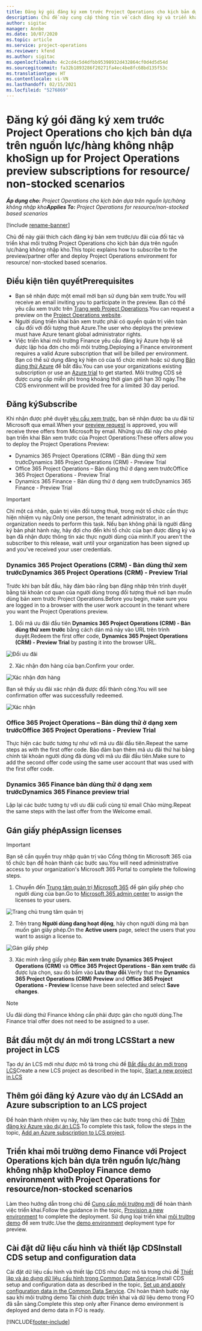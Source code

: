 ```yaml
---
title: Đăng ký gói đăng ký xem trước Project Operations cho kịch bản dựa trên nguồn lực/hàng không nhập kho
description: Chủ đề này cung cấp thông tin về cách đăng ký và triển khai Project Operations cho kịch bản dựa trên nguồn lực/hàng không nhập kho.
author: sigitac
manager: Annbe
ms.date: 10/07/2020
ms.topic: article
ms.service: project-operations
ms.reviewer: kfend
ms.author: sigitac
ms.openlocfilehash: 4c2cd4c5d4dfbb95398932d432864cf0d4d5d54d
ms.sourcegitcommit: fa32b1893286f20271fa4ec4be8fc68bd135f53c
ms.translationtype: HT
ms.contentlocale: vi-VN
ms.lasthandoff: 02/15/2021
ms.locfileid: "5276869"
---
```

# <a name="sign-up-for-project-operations-preview-subscriptions-for-resource-non-stocked-scenarios"></a><span data-ttu-id="6273a-103">Đăng ký gói đăng ký xem trước Project Operations cho kịch bản dựa trên nguồn lực/hàng không nhập kho</span><span class="sxs-lookup"><span data-stu-id="6273a-103">Sign up for Project Operations preview subscriptions for resource/ non-stocked scenarios</span></span>

<span data-ttu-id="6273a-104">_**Áp dụng cho:** Project Operations cho kịch bản dựa trên nguồn lực/hàng không nhập kho_</span><span class="sxs-lookup"><span data-stu-id="6273a-104">_**Applies To:** Project Operations for resource/non-stocked based scenarios_</span></span>

[!include [rename-banner](~/includes/cc-data-platform-banner.md)]

<span data-ttu-id="6273a-105">Chủ đề này giải thích cách đăng ký bản xem trước/ưu đãi của đối tác và triển khai môi trường Project Operations cho kịch bản dựa trên nguồn lực/hàng không nhập kho.</span><span class="sxs-lookup"><span data-stu-id="6273a-105">This topic explains how to subscribe to the preview/partner offer and deploy Project Operations environment for resource/ non-stocked based scenarios.</span></span>

## <a name="prerequisites"></a><span data-ttu-id="6273a-106">Điều kiện tiên quyết</span><span class="sxs-lookup"><span data-stu-id="6273a-106">Prerequisites</span></span>

- <span data-ttu-id="6273a-107">Bạn sẽ nhận được một email mời bạn sử dụng bản xem trước.</span><span class="sxs-lookup"><span data-stu-id="6273a-107">You will receive an email inviting you to participate in the preview.</span></span> <span data-ttu-id="6273a-108">Bạn có thể yêu cầu xem trước trên [Trang web Project Operations](https://dynamics.microsoft.com/en-us/project-operations/overview/).</span><span class="sxs-lookup"><span data-stu-id="6273a-108">You can request a preview on the [Project Operations website](https://dynamics.microsoft.com/en-us/project-operations/overview/).</span></span>
- <span data-ttu-id="6273a-109">Người dùng triển khai bản xem trước phải có quyền quản trị viên toàn cầu đối với đối tượng thuê Azure.</span><span class="sxs-lookup"><span data-stu-id="6273a-109">The user who deploys the preview must have Azure tenant global administrator rights.</span></span>
- <span data-ttu-id="6273a-110">Việc triển khai môi trường Finance yêu cầu đăng ký Azure hợp lệ sẽ được lập hóa đơn cho mỗi môi trường.</span><span class="sxs-lookup"><span data-stu-id="6273a-110">Deploying a Finance environment requires a valid Azure subscription that will be billed per environment.</span></span> <span data-ttu-id="6273a-111">Bạn có thể sử dụng đăng ký hiện có của tổ chức mình hoặc sử dụng [Bản dùng thử Azure](https://azure.microsoft.com/en-us/free/) để bắt đầu.</span><span class="sxs-lookup"><span data-stu-id="6273a-111">You can use your organizations existing subscription or use an [Azure trial](https://azure.microsoft.com/en-us/free/) to get started.</span></span> <span data-ttu-id="6273a-112">Môi trường CDS sẽ được cung cấp miễn phí trong khoảng thời gian giới hạn 30 ngày.</span><span class="sxs-lookup"><span data-stu-id="6273a-112">The CDS environment will be provided free for a limited 30 day period.</span></span>

## <a name="subscribe"></a><span data-ttu-id="6273a-113">Đăng ký</span><span class="sxs-lookup"><span data-stu-id="6273a-113">Subscribe</span></span>

<span data-ttu-id="6273a-114">Khi nhận được phê duyệt [yêu cầu xem trước](https://forms.office.com/FormsPro/Pages/ResponsePage.aspx?id=v4j5cvGGr0GRqy180BHbR56j8lZs0FdAvwT75_WNFyxUMkRDV1NYQU5TNjE2VjhKOVBUNVg2R0s1NC4u), bạn sẽ nhận được ba ưu đãi từ Microsoft qua email.</span><span class="sxs-lookup"><span data-stu-id="6273a-114">When your [preview request](https://forms.office.com/FormsPro/Pages/ResponsePage.aspx?id=v4j5cvGGr0GRqy180BHbR56j8lZs0FdAvwT75_WNFyxUMkRDV1NYQU5TNjE2VjhKOVBUNVg2R0s1NC4u) is approved, you will receive three offers from Microsoft by email.</span></span> <span data-ttu-id="6273a-115">Những ưu đãi này cho phép bạn triển khai Bản xem trước của Project Operations:</span><span class="sxs-lookup"><span data-stu-id="6273a-115">These offers allow you to deploy the Project Operations Preview:</span></span>

- <span data-ttu-id="6273a-116">Dynamics 365 Project Operations (CRM) - Bản dùng thử xem trước</span><span class="sxs-lookup"><span data-stu-id="6273a-116">Dynamics 365 Project Operations (CRM) - Preview Trial</span></span>
- <span data-ttu-id="6273a-117">Office 365 Project Operations – Bản dùng thử ở dạng xem trước</span><span class="sxs-lookup"><span data-stu-id="6273a-117">Office 365 Project Operations - Preview Trial</span></span>
- <span data-ttu-id="6273a-118">Dynamics 365 Finance - Bản dùng thử ở dạng xem trước</span><span class="sxs-lookup"><span data-stu-id="6273a-118">Dynamics 365 Finance - Preview Trial</span></span>

> [!IMPORTANT]
> <span data-ttu-id="6273a-119">Chỉ một cá nhân, quản trị viên đối tượng thuê, trong một tổ chức cần thực hiện nhiệm vụ này.</span><span class="sxs-lookup"><span data-stu-id="6273a-119">Only one person, the tenant administrator, in an organization needs to perform this task.</span></span> <span data-ttu-id="6273a-120">Nếu bạn không phải là người đăng ký bản phát hành này, hãy đợi cho đến khi tổ chức của bạn được đăng ký và bạn đã nhận được thông tin xác thực người dùng của mình.</span><span class="sxs-lookup"><span data-stu-id="6273a-120">If you aren't the subscriber to this release, wait until your organization has been signed up and you've received your user credentials.</span></span>

### <a name="dynamics-365-project-operations-crm---preview-trial"></a><span data-ttu-id="6273a-121">Dynamics 365 Project Operations (CRM) - Bản dùng thử xem trước</span><span class="sxs-lookup"><span data-stu-id="6273a-121">Dynamics 365 Project Operations (CRM) - Preview Trial</span></span> 

<span data-ttu-id="6273a-122">Trước khi bạn bắt đầu, hãy đảm bảo rằng bạn đăng nhập trên trình duyệt bằng tài khoản cơ quan của người dùng trong đối tượng thuê nơi bạn muốn dùng bản xem trước Project Operations.</span><span class="sxs-lookup"><span data-stu-id="6273a-122">Before you begin, make sure you are logged in to a browser with the user work account in the tenant where you want the Project Operations preview.</span></span>

1. <span data-ttu-id="6273a-123">Đổi mã ưu đãi đầu tiên **Dynamics 365 Project Operations (CRM) - Bản dùng thử xem trước** bằng cách dán mã này vào URL trên trình duyệt.</span><span class="sxs-lookup"><span data-stu-id="6273a-123">Redeem the first offer code, **Dynamics 365 Project Operations (CRM) - Preview Trial** by pasting it into the browser URL.</span></span>

![Đổi ưu đãi](./media/16RedeemFirstOfferNew.png)

2. <span data-ttu-id="6273a-125">Xác nhận đơn hàng của bạn.</span><span class="sxs-lookup"><span data-stu-id="6273a-125">Confirm your order.</span></span>

![Xác nhận đơn hàng](./media/17ConfirmOrderNew.png)

<span data-ttu-id="6273a-127">Bạn sẽ thấy ưu đãi xác nhận đã được đổi thành công.</span><span class="sxs-lookup"><span data-stu-id="6273a-127">You will see confirmation offer was successfully redeemed.</span></span>

![Xác nhận](./media/18OrderConfirmationNew.png)

### <a name="office-365-project-operations---preview-trial"></a><span data-ttu-id="6273a-129">Office 365 Project Operations – Bản dùng thử ở dạng xem trước</span><span class="sxs-lookup"><span data-stu-id="6273a-129">Office 365 Project Operations - Preview Trial</span></span>

<span data-ttu-id="6273a-130">Thực hiện các bước tương tự như với mã ưu đãi đầu tiên.</span><span class="sxs-lookup"><span data-stu-id="6273a-130">Repeat the same steps as with the first offer code.</span></span> <span data-ttu-id="6273a-131">Bảo đảm bạn thêm mã ưu đãi thứ hai bằng chính tài khoản người dùng đã dùng với mã ưu đãi đầu tiên.</span><span class="sxs-lookup"><span data-stu-id="6273a-131">Make sure to add the second offer code using the same user account that was used with the first offer code.</span></span>

### <a name="dynamics-365-finance-preview-trial"></a><span data-ttu-id="6273a-132">Dynamics 365 Finance bản dùng thử ở dạng xem trước</span><span class="sxs-lookup"><span data-stu-id="6273a-132">Dynamics 365 Finance preview trial</span></span>

<span data-ttu-id="6273a-133">Lặp lại các bước tương tự với ưu đãi cuối cùng từ email Chào mừng.</span><span class="sxs-lookup"><span data-stu-id="6273a-133">Repeat the same steps with the last offer from the Welcome email.</span></span>

## <a name="assign-licenses"></a><span data-ttu-id="6273a-134">Gán giấy phép</span><span class="sxs-lookup"><span data-stu-id="6273a-134">Assign licenses</span></span>

> [!IMPORTANT]
> <span data-ttu-id="6273a-135">Bạn sẽ cần quyền truy nhập quản trị vào Cổng thông tin Microsoft 365 của tổ chức bạn để hoàn thành các bước sau.</span><span class="sxs-lookup"><span data-stu-id="6273a-135">You will need administrative access to your organization's Microsoft 365 Portal to complete the following steps.</span></span>

1. <span data-ttu-id="6273a-136">Chuyển đến [Trung tâm quản trị Microsoft 365](https://portal.office.com/) để gán giấy phép cho người dùng của bạn.</span><span class="sxs-lookup"><span data-stu-id="6273a-136">Go to [Microsoft 365 admin center](https://portal.office.com/) to assign the licenses to your users.</span></span>

![Trang chủ trung tâm quản trị](./media/14AdminPortal.png)

2. <span data-ttu-id="6273a-138">Trên trang **Người dùng đang hoạt động**, hãy chọn người dùng mà bạn muốn gán giấy phép.</span><span class="sxs-lookup"><span data-stu-id="6273a-138">On the **Active users** page, select the users that you want to assign a license to.</span></span>

![Gán giấy phép](./media/15AssignLicenses.png)

3. <span data-ttu-id="6273a-140">Xác minh rằng giấy phép **Bản xem trước Dynamics 365 Project Operations (CRM)** và **Office 365 Project Operations - Bản xem trước** đã được lựa chọn, sau đó bấm vào **Lưu thay đổi**.</span><span class="sxs-lookup"><span data-stu-id="6273a-140">Verify that the **Dynamics 365 Project Operations (CRM) Preview** and **Office 365 Project Operations - Preview** license have been selected and select **Save changes**.</span></span>

> [!NOTE]
> <span data-ttu-id="6273a-141">Ưu đãi dùng thử Finance không cần phải được gán cho người dùng.</span><span class="sxs-lookup"><span data-stu-id="6273a-141">The Finance trial offer does not need to be assigned to a user.</span></span>

## <a name="start-a-new-project-in-lcs"></a><span data-ttu-id="6273a-142">Bắt đầu một dự án mới trong LCS</span><span class="sxs-lookup"><span data-stu-id="6273a-142">Start a new project in LCS</span></span>

<span data-ttu-id="6273a-143">Tạo dự án LCS mới như được mô tả trong chủ đề [Bắt đầu dự án mới trong LCS](create-lcs-project.md)</span><span class="sxs-lookup"><span data-stu-id="6273a-143">Create a new LCS project as described in the topic, [Start a new project in LCS](create-lcs-project.md)</span></span>

## <a name="add-an-azure-subscription-to-an-lcs-project"></a><span data-ttu-id="6273a-144">Thêm gói đăng ký Azure vào dự án LCS</span><span class="sxs-lookup"><span data-stu-id="6273a-144">Add an Azure subscription to an LCS project</span></span>

<span data-ttu-id="6273a-145">Để hoàn thành nhiệm vụ này, hãy làm theo các bước trong chủ đề [Thêm đăng ký Azure vào dự án LCS](resource-add-azure-subscription-lcs-project.md).</span><span class="sxs-lookup"><span data-stu-id="6273a-145">To complete this task, follow the steps in the topic, [Add an Azure subscription to LCS project](resource-add-azure-subscription-lcs-project.md).</span></span>

## <a name="deploy-finance-demo-environment-with-project-operations-for-resourcenon-stocked-scenarios"></a><span data-ttu-id="6273a-146">Triển khai môi trường demo Finance với Project Operations kịch bản dựa trên nguồn lực/hàng không nhập kho</span><span class="sxs-lookup"><span data-stu-id="6273a-146">Deploy Finance demo environment with Project Operations for resource/non-stocked scenarios</span></span>

<span data-ttu-id="6273a-147">Làm theo hướng dẫn trong chủ đề [Cung cấp môi trường mới](resource-provision-new-environment.md) để hoàn thành việc triển khai.</span><span class="sxs-lookup"><span data-stu-id="6273a-147">Follow the guidance in the topic, [Provision a new environment](resource-provision-new-environment.md) to complete the deployment.</span></span> <span data-ttu-id="6273a-148">Sử dụng loại triển khai [môi trường demo](https://docs.microsoft.com/dynamics365/fin-ops-core/dev-itpro/deployment/deploy-demo-environment) để xem trước.</span><span class="sxs-lookup"><span data-stu-id="6273a-148">Use the [demo environment](https://docs.microsoft.com/dynamics365/fin-ops-core/dev-itpro/deployment/deploy-demo-environment) deployment type for preview.</span></span> 

## <a name="install-cds-setup-and-configuration-data"></a><span data-ttu-id="6273a-149">Cài đặt dữ liệu cấu hình và thiết lập CDS</span><span class="sxs-lookup"><span data-stu-id="6273a-149">Install CDS setup and configuration data</span></span>

<span data-ttu-id="6273a-150">Cài đặt dữ liệu cấu hình và thiết lập CDS như được mô tả trong chủ đề [Thiết lập và áp dụng dữ liệu cấu hình trong Common Data Service](resource-apply-pro-setup-config-data.md).</span><span class="sxs-lookup"><span data-stu-id="6273a-150">Install CDS setup and configuration data as described in the topic, [Set up and apply configuration data in the Common Data Service](resource-apply-pro-setup-config-data.md).</span></span>
<span data-ttu-id="6273a-151">Chỉ hoàn thành bước này sau khi môi trường demo Tài chính được triển khai và dữ liệu demo trong FO đã sẵn sàng.</span><span class="sxs-lookup"><span data-stu-id="6273a-151">Complete this step only after Finance demo environment is deployed and demo data in FO is ready.</span></span>


[!INCLUDE[footer-include](../includes/footer-banner.md)]